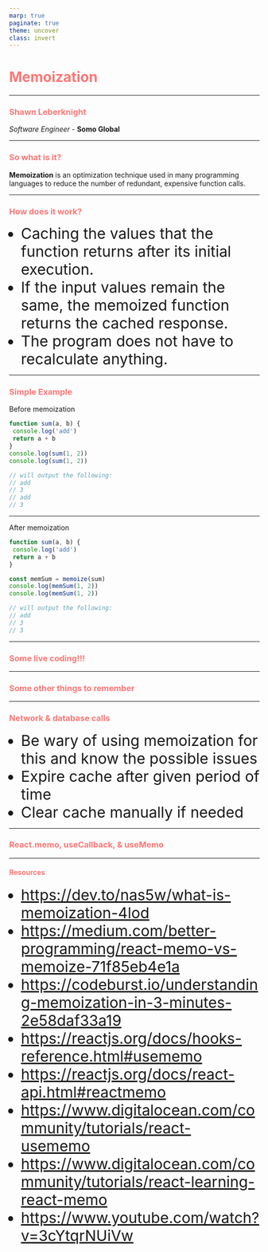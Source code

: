 ```yaml
---
marp: true
paginate: true
theme: uncover
class: invert
---
```

<style>
  section {
    background: #2d3436 !important;
    padding: 20px !important;
  }
  h1,
  h2,
  h3,
  h4,
  h5,
  h6 {
    color: #ff7675;
  }
  li {
    font-size: 30px;
  }

</style>
<!--

Welcome everyone to my talk on memoization

-->

# Memoization

---

<!--
Give some background on what I do and what I have been working on.

Explain why I came across memoization.
-->

### Shawn Leberknight

*Software Engineer* - **Somo Global**

---

<!--

So what exactly is memoization?

- A technique to optimize a function in order to reduce function calls
- Usually used with expensive function calls... i.e. calls that take a long time
  and/or use a lot of computing power
- There are plenty of libraries you can use like memoizee
  (https://www.npmjs.com/package/memoizee)

-->

### So what is it?

**Memoization** is an optimization technique used in many programming languages to reduce the number of redundant, expensive function calls.

---

### How does it work?

* Caching the values that the function returns after its initial execution.
* If the input values remain the same, the memoized function returns the cached response.
* The program does not have to recalculate anything.

---

<!--

Here is a very simple example to show how this technique works.

We don't need to worry about caching the results here since a function
like this is relatively cheap to execute. However, imagine a function
with an execution included a lot of data clean up and/or mapping of
different properties.

-->

### Simple Example

Before memoization

```javascript
function sum(a, b) {
 console.log('add')
 return a + b
}
console.log(sum(1, 2))
console.log(sum(1, 2))

// will output the following:
// add
// 3
// add
// 3

```
---

<!--

You will see that `add` was logged twice.

So let's add some caching to this function!

-->

After memoization

```javascript
function sum(a, b) {
 console.log('add')
 return a + b
}

const memSum = memoize(sum)
console.log(memSum(1, 2))
console.log(memSum(1, 2))

// will output the following:
// add
// 3
// 3

```

---

<!--

Live coding!!!

# Step 1:

```javascript
const squareNum = num => num * num

const start = new Date()
const result1 = squareNum(40000)
console.log('result 1:', result1)
console.log('process time:', new Date() - start)

const start2 = new Date()
const result2 = squareNum(40000)
console.log('result 2:', result2)
console.log('process time:', new Date() - start2)
```

---------------------------------------------------

# Step 2:

```javascript
const inefficientSquare = num => {
  let total = 0
  for (let i = 0; i < num; i++) {
    for (let j = 0; j < num; j++) {
      total++
    }
  }
  return total
}

const start = new Date()
const result1 = inefficientSquare(40000)
console.log('result 1:', result1)
console.log('process time:', new Date() - start)

const start2 = new Date()
const result2 = inefficientSquare(40000)
console.log('result 2:', result2)
console.log('process time:', new Date() - start2)
```

---------------------------------------------------

# Step 3:

NOTE: We are using JSON.stringify to create the key
but would not want to use it outside of an example.
As is, it will not serialize certain inputs like functions or Symbols
or anything that you would not find in JSON.
// Simple memoization function example
// Sourced from: https://dev.to/nas5w/what-is-memoization-4lod

```javascript
const memoize = func => {
  // Create cache for results
  const results = {}

  return (...args) => {
    console.log('results', results)
    // Create a key for our cache
    const argsKey = JSON.stringify(args)
    // Only execute func if no cache val
    if(!results[argsKey]) {
      results[argsKey] = func(...args)
    }
    return results[argsKey]
  }
}

const inefficientSquare = memoize(num => {
  let total = 0
  for(let i = 0; i < num; i++) {
    for(let j = 0; j < num; j++) {
      total++
    }
  }
  return total
})
```

---------------------------------------------------

# Step 4:

With our current memoize function, the order of the parameters matters
if we want it to be able to return a cached value.

What if we had the following function we wanted to memoize? The output value
will be correct but it will not use the cache the second time.

```javascript
const sum = (a, b) => {
  console.log('adding numbers')
  return a + b
}
const memoizedSum = memoize(sum)

const addResult1 = memoizedSum(1, 2)
console.log('addResult1', addResult1)
const addResult2 = memoizedSum(2, 1)
console.log('addResult2', addResult2)
```

---------------------------------------------------

# Step 5:

What if we wanted to memoize a function that takes in a function as an argument?

```javascript
const functionArgument = (fn, num1, num2) => fn(num1, num2)
const memoizeFunctionArgument = memoize(functionArgument)

const addResult = memoizeFunctionArgument(sum, 2, 2)
console.log('addResult', addResult)
const addResult2 = memoizeFunctionArgument(sum, 2, 2)
console.log('addResult2', addResult2)


const subtract = (a, b) => {
  return a - b
}
const subtractResult = memoizeFunctionArgument(subtract, 2, 2)
console.log('subtractResult', subtractResult)
```

The first time it runs, our cache key gets set as '[null,2,2]' b/c JSON.stringify sets
our function argument as `null`.

---------------------------------------------------

# Step 6:

A fundamental rule when using memoization is you should only use them with pure
functions. There should be no side effects in the function and given a set of
argument params to the function, we should always expect the same result.

Since the variable c is outside of the scoped function, it is not pure. The final
result should be 5 but the memoization library does not know the variable c has
been updated and sees the inputs are the same so it returns the wrong result of 4.

```javascript
let c = 1
const sideEffectAdd = (a, b) => {
 console.log('sideEffectAdd')
 return a + b + c
}
const memAdd = memoize(sideEffectAdd)
console.log(memAdd(1, 2))
console.log(memAdd(1, 2))
c++
console.log(memAdd(1, 2))

// will output the following:
// sideEffectAdd
// 4
// 4
// 4
```
-->

### Some live coding!!!

---

### Some other things to remember

---

<!--

Be careful when memoizing functions that make network calls to other
apis where the data could have changed.
Likewise, be careful with using this technique on DB calls.

-->

### Network & database calls

* Be wary of using memoization for this and know the possible issues
* Expire cache after given period of time
* Clear cache manually if needed

---

<!--

React.memo, useCallback, & useMemo

Resources:
https://reactjs.org/docs/react-api.html#reactmemo
https://reactjs.org/docs/hooks-reference.html#usecallback
https://www.youtube.com/watch?v=3cYtqrNUiVw

-->

### React.memo, useCallback, & useMemo

---

#### Resources

* https://dev.to/nas5w/what-is-memoization-4lod
* https://medium.com/better-programming/react-memo-vs-memoize-71f85eb4e1a
* https://codeburst.io/understanding-memoization-in-3-minutes-2e58daf33a19
* https://reactjs.org/docs/hooks-reference.html#usememo
* https://reactjs.org/docs/react-api.html#reactmemo
* https://www.digitalocean.com/community/tutorials/react-usememo
* https://www.digitalocean.com/community/tutorials/react-learning-react-memo
* https://www.youtube.com/watch?v=3cYtqrNUiVw

